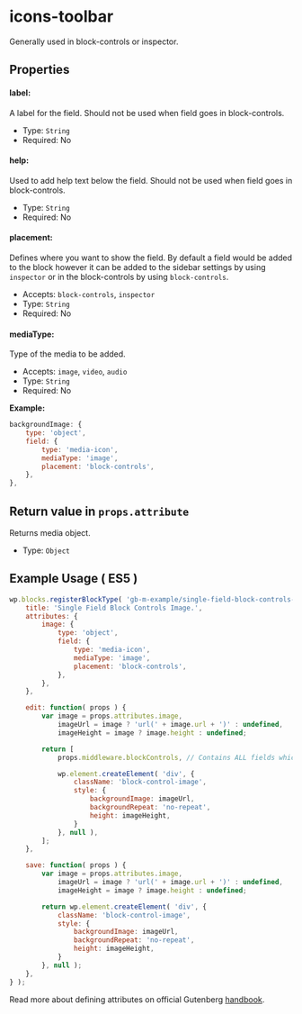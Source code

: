# icons-toolbar

Generally used in block-controls or inspector. 



## Properties

#### label:

A label for the field. Should not be used when field goes in block-controls.

- Type: `String`
- Required: No

#### help:

Used to add help text below the field. Should not be used when field goes in block-controls.

- Type: `String`
- Required: No

#### placement:

Defines where you want to show the field. By default a field would be added to the block however it can be added to the sidebar settings by using `inspector` or in the block-controls by using `block-controls`.

- Accepts: `block-controls`, `inspector`
- Type: `String`
- Required: No

#### **mediaType:**

Type of the media to be added.

- Accepts: `image`, `video`, `audio`
- Type: `String`
- Required: No

**Example:**

```js
backgroundImage: {
	type: 'object',
	field: {
		type: 'media-icon',
		mediaType: 'image',
		placement: 'block-controls',
	},
},
```



## Return value in `props.attribute`

Returns media object.

- Type: `Object`

## Example Usage ( ES5 )

```js
wp.blocks.registerBlockType( 'gb-m-example/single-field-block-controls-image', {
	title: 'Single Field Block Controls Image.',
	attributes: {
		image: {
			type: 'object',
			field: {
				type: 'media-icon',
				mediaType: 'image',
				placement: 'block-controls',
			},
		},
	},

	edit: function( props ) {
		var image = props.attributes.image,
			imageUrl = image ? 'url(' + image.url + ')' : undefined,
			imageHeight = image ? image.height : undefined;

		return [
			props.middleware.blockControls, // Contains ALL fields which has placement: 'block-controls'.

			wp.element.createElement( 'div', {
				className: 'block-control-image',
				style: {
					backgroundImage: imageUrl,
					backgroundRepeat: 'no-repeat',
					height: imageHeight,
				}
			}, null ),
		];
	},

	save: function( props ) {
		var image = props.attributes.image,
			imageUrl = image ? 'url(' + image.url + ')' : undefined,
			imageHeight = image ? image.height : undefined;

		return wp.element.createElement( 'div', {
			className: 'block-control-image',
			style: {
				backgroundImage: imageUrl,
				backgroundRepeat: 'no-repeat',
				height: imageHeight,
			}
		}, null );
	},
} );
```


Read more about defining attributes on official Gutenberg [handbook](https://wordpress.org/gutenberg/handbook/block-api/attributes/).
